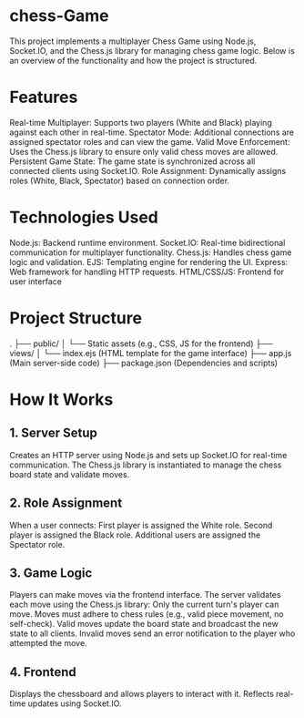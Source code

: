 # chess-Game
This project implements a multiplayer Chess Game using Node.js, Socket.IO, and the Chess.js library for managing chess game logic. Below is an overview of the functionality and how the project is structured.

# Features
Real-time Multiplayer: Supports two players (White and Black) playing against each other in real-time.
Spectator Mode: Additional connections are assigned spectator roles and can view the game.
Valid Move Enforcement: Uses the Chess.js library to ensure only valid chess moves are allowed.
Persistent Game State: The game state is synchronized across all connected clients using Socket.IO.
Role Assignment: Dynamically assigns roles (White, Black, Spectator) based on connection order.

# Technologies Used
Node.js: Backend runtime environment.
Socket.IO: Real-time bidirectional communication for multiplayer functionality.
Chess.js: Handles chess game logic and validation.
EJS: Templating engine for rendering the UI.
Express: Web framework for handling HTTP requests.
HTML/CSS/JS: Frontend for user interface

# Project Structure
.
├── public/
│   └── Static assets (e.g., CSS, JS for the frontend)
├── views/
│   └── index.ejs (HTML template for the game interface)
├── app.js (Main server-side code)
├── package.json (Dependencies and scripts)

# How It Works

## 1. Server Setup
Creates an HTTP server using Node.js and sets up Socket.IO for real-time communication.
The Chess.js library is instantiated to manage the chess board state and validate moves.
## 2. Role Assignment
When a user connects:
First player is assigned the White role.
Second player is assigned the Black role.
Additional users are assigned the Spectator role.
## 3. Game Logic
Players can make moves via the frontend interface.
The server validates each move using the Chess.js library:
Only the current turn's player can move.
Moves must adhere to chess rules (e.g., valid piece movement, no self-check).
Valid moves update the board state and broadcast the new state to all clients.
Invalid moves send an error notification to the player who attempted the move.
## 4. Frontend
Displays the chessboard and allows players to interact with it.
Reflects real-time updates using Socket.IO.
